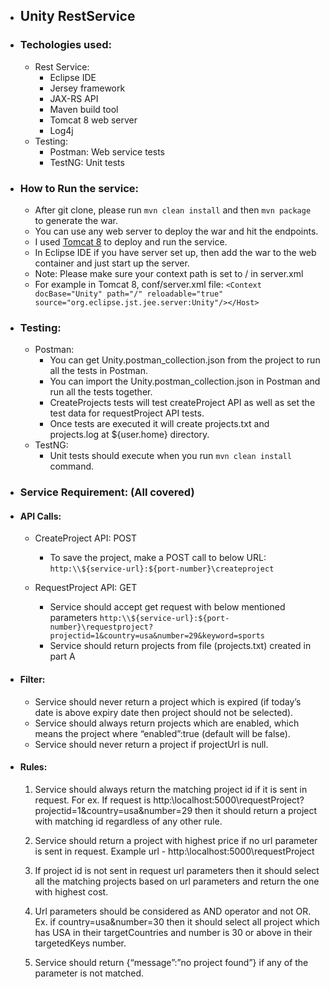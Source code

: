 
* ## Unity RestService

* ### **Techologies used:** 
	* Rest Service:
		* Eclipse IDE
		* Jersey framework
		* JAX-RS API
		* Maven build tool
		* Tomcat 8 web server
		* Log4j
	*  Testing:
		* Postman: Web service tests 
		* TestNG: Unit tests  	

* ### **How to Run the service:**
	* After git clone, please run ```mvn clean install``` and then ```mvn package``` to generate the war.
	* You can use any web server to deploy the war and hit the endpoints.
	* I used [Tomcat 8](https://tomcat.apache.org/download-80.cgi) to deploy and run the service.
	* In Eclipse IDE if you have server set up, then add the war to the web container and just start up the server. 
	* Note: Please make sure your context path is set to / in server.xml
	* For example in Tomcat 8, conf/server.xml file:
``` <Context docBase="Unity" path="/" reloadable="true" source="org.eclipse.jst.jee.server:Unity"/></Host> ``` 

* ### **Testing:**
	* Postman:
		* You can get Unity.postman_collection.json from the project to run all the tests in Postman.
		* You can import the Unity.postman_collection.json in Postman and run all the tests together. 
		* CreateProjects tests will test createProject API as well as set the test data for requestProject API tests.
		* Once tests are executed it will create projects.txt and projects.log at ${user.home} directory.  
	* TestNG: 
		* Unit tests should execute when you run ```mvn clean install``` command.  

* ### **Service Requirement: (All covered)**
* #### API Calls:
	* CreateProject API: POST
		* To save the project, make a POST call to below URL:
		```http:\\${service-url}:${port-number}\createproject``` 
		
	* RequestProject API: GET
		* Service should accept get request with below mentioned parameters
		```http:\\${service-url}:${port-number}\requestproject?projectid=1&country=usa&number=29&keyword=sports```
        * Service should return projects from file (projects.txt) created in part A  

* #### Filter:
	* Service should never return a project which is expired (if today’s date is above expiry date then project should not be selected).
	* Service should always return projects which are enabled, which means the project where “enabled”:true (default will be false).
	* Service should never return a project if projectUrl is null.

* #### Rules:
	1. Service should always return the matching project id if it is sent in request. For ex. If request is http:\\localhost:5000\requestProject?projectid=1&country=usa&number=29 then it should return a project with matching id regardless of any other rule.

	2. Service should return a project with highest price if no url parameter is sent in request. Example url - http:\\localhost:5000\requestProject

	3. If project id is not sent in request url parameters then it should select all the matching projects based on url parameters and return the one with highest cost.

	4. Url parameters should be considered as AND operator and not OR. Ex. if country=usa&number=30 then it should select all project which has USA in their targetCountries and number is 30 or above in their targetedKeys number.

	5. Service should return {“message”:”no project found”} if any of the parameter is not matched.
